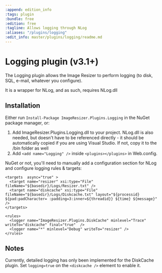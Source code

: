 ```yaml
---
:append: edition_info
:tags: plugin
:bundle: free
:edition: free
:tagline: Allows logging through NLog
:aliases: "/plugins/logging"
:edit_info: master/plugins/logging/readme.md
---
```


# Logging plugin (v3.1+)

The Logging plugin allows the Image Resizer to perform logging (to disk, SQL, e-mail, whatever you configure).

It is a wrapper for NLog, and as such, requires NLog.dll

## Installation

Either run `Install-Package ImageResizer.Plugins.Logging` in the NuGet package manager, or:

1. Add ImageResizer.Plugins.Logging.dll to your project. NLog.dll is also needed, but doesn't have to be referenced directly - it should be automatically copied if you are using Visual Studio. If not, copy it to the /bin folder as well
2. Add `<add name="Logging" />` inside `<plugins></plugins>` in Web.config.


NuGet or not, you'll need to manually add a configuration section for NLog and configure logging rules & targets:

  <configSections>
    <section name="resizer" type="ImageResizer.ResizerSection"/>
    <section name="nlog" type="NLog.Config.ConfigSectionHandler, NLog"/>
  </configSections>
  <nlog xmlns="http://www.nlog-project.org/schemas/NLog.xsd"
      xmlns:xsi="http://www.w3.org/2001/XMLSchema-instance">
  
    <targets  async="true" >
      <target name="resizer" xsi:type="File" fileName="${basedir}/Logs/Resizer.txt" />
      <target name="diskcache" xsi:type="File" fileName="${basedir}/Logs/Diskcache.txt" layout="${processid} ${pad:padCharacter= :padding=3:inner=${threadid}} ${time} ${message}"  />
    </targets>

    <rules>
      <logger name="ImageResizer.Plugins.DiskCache" minlevel="Trace" writeTo="diskcache" final="true"  />
      <logger name="*" minlevel="Debug" writeTo="resizer" />
    </rules>
  </nlog>


## Notes

Currently, detailed logging has only been implemented for the DiskCache plugin. Set `logging=true` on the `<diskcache />` element to enable it.